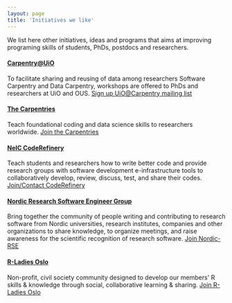 ```yaml
---
layout: page
title: 'Initiatives we like'
---
```


We list here other initiatives, ideas and programs that aims at improving programing skills of students, PhDs, postdocs and researchers.

#### [Carpentry@UiO](https://www.uio.no/english/for-employees/support/research/research-data/training/carpentry/)

To facilitate sharing and reusing of data among researchers Software Carpentry and Data Carpentry, workshops are offered to PhDs and researchers at UiO and OUS. 
[Sign up UiO@Carpentry mailing list](https://sympa.uio.no/swcarpentry.uio.no/subscribe/announcements)

#### [The Carpentries](https://carpentries.org/)
 
Teach foundational coding and data science skills to researchers worldwide.
[Join the Carpentries](https://carpentries.org/join/)
  
#### [NeIC CodeRefinery](https://coderefinery.org/)

Teach students and researchers how to write better code and provide research groups with software development e-infrastructure tools to collaboratively develop, review, discuss, test, and share their codes.
[Join/Contact CodeRefinery](https://coderefinery.org/contact/)

#### [Nordic Research Software Engineer Group](http://nordic-rse.org/)

Bring together the community of people writing and contributing to research software from Nordic universities, research institutes, companies and other organizations to share knowledge, to organize meetings, and raise awareness for the scientific recognition of research software.
[Join Nordic-RSE](http://nordic-rse.org/join)

#### [R-Ladies Oslo](https://www.meetup.com/rladies-oslo/?_cookie-check=tPFLdWVKvu3r1gxn)

Non-profit, civil society community designed to develop our members' R skills & knowledge through social, collaborative learning & sharing. 
[Join R-Ladies Oslo](https://www.meetup.com/rladies-oslo/?action=join)
